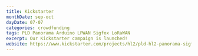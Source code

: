 ```yaml
---
title: Kickstarter
monthDate: sep-oct
dayDate: 07-07
categories: crowdfunding
tags: PLD Panorama Arduino LPWAN Sigfox LoRaWAN
excerpt: Our Kickstarter campaign is launched!
website: https://www.kickstarter.com/projects/hl2/pld-hl2-panorama-sigfox-lorawan-iot-device-saas-pl?ref=events
---
```

